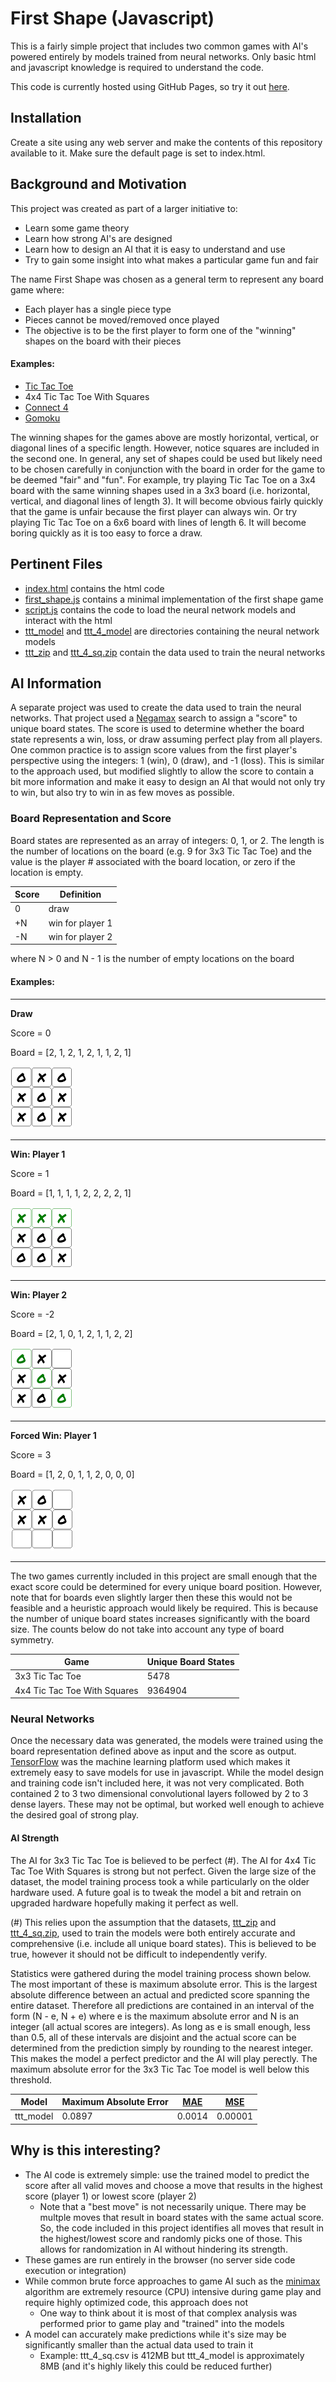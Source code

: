 # First Shape (Javascript)
This is a fairly simple project that includes two common games with AI's powered entirely by models trained from neural networks. Only basic html and javascript knowledge is required to understand the code.

This code is currently hosted using GitHub Pages, so try it out [here](https://geo-desic.github.io/first-shape-js).

## Installation
Create a site using any web server and make the contents of this repository available to it. Make sure the default page is set to index.html.

## Background and Motivation
This project was created as part of a larger initiative to:
- Learn some game theory
- Learn how strong AI's are designed
- Learn how to design an AI that it is easy to understand and use
- Try to gain some insight into what makes a particular game fun and fair

The name First Shape was chosen as a general term to represent any board game where:

- Each player has a single piece type
- Pieces cannot be moved/removed once played
- The objective is to be the first player to form one of the "winning" shapes on the board with their pieces

#### Examples:
- [Tic Tac Toe](https://en.wikipedia.org/wiki/Tic-tac-toe)
- 4x4 Tic Tac Toe With Squares
- [Connect 4](https://en.wikipedia.org/wiki/Connect_Four)
- [Gomoku](https://en.wikipedia.org/wiki/Gomoku)

The winning shapes for the games above are mostly horizontal, vertical, or diagonal lines of a specific length. However, notice squares are included in the second one. In general, any set of shapes could be used but likely need to be chosen carefully in conjunction with the board in order for the game to be deemed "fair" and "fun". For example, try playing Tic Tac Toe on a 3x4 board with the same winning shapes used in a 3x3 board (i.e. horizontal, vertical, and diagonal lines of length 3). It will become obvious fairly quickly that the game is unfair because the first player can always win. Or try playing Tic Tac Toe on a 6x6 board with lines of length 6. It will become boring quickly as it is too easy to force a draw.

## Pertinent Files
- [index.html](index.html) contains the html code
- [first_shape.js](first_shape.js) contains a minimal implementation of the first shape game
- [script.js](script.js) contains the code to load the neural network models and interact with the html
- [ttt_model](ttt_model) and [ttt_4_model](ttt_4_model) are directories containing the neural network models
- [ttt_zip](https://github.com/geo-desic/public-data/blob/master/first-shape/ttt.zip) and [ttt_4_sq.zip](https://github.com/geo-desic/public-data/blob/master/first-shape/ttt_4_sq.zip) contain the data used to train the neural networks

## AI Information
A separate project was used to create the data used to train the neural networks. That project used a [Negamax](https://en.wikipedia.org/wiki/Negamax) search to assign a "score" to unique board states. The score is used to determine whether the board state represents a win, loss, or draw assuming perfect play from all players. One common practice is to assign score values from the first player's perspective using the integers: 1 (win), 0 (draw), and -1 (loss). This is similar to the approach used, but modified slightly to allow the score to contain a bit more information and make it easy to design an AI that would not only try to win, but also try to win in as few moves as possible.

### Board Representation and Score
Board states are represented as an array of integers: 0, 1, or 2. The length is the number of locations on the board (e.g. 9 for 3x3 Tic Tac Toe) and the value is the player # associated with the board location, or zero if the location is empty.

Score | Definition
----- | ----------
0 | draw
+N | win for player 1
-N | win for player 2

where N > 0 and N - 1 is the number of empty locations on the board

#### Examples:

---------------------------
__Draw__

Score = 0

Board = [2, 1, 2, 1, 2, 1, 1, 2, 1]

![Example 1](images/ex_1.png "Draw")

---------------------------
__Win: Player 1__

Score = 1

Board = [1, 1, 1, 1, 2, 2, 2, 2, 1]

![Example 2](images/ex_2.png "Win: Player 1")

---------------------------
__Win: Player 2__

Score = -2

Board = [2, 1, 0, 1, 2, 1, 1, 2, 2]

![Example 3](images/ex_3.png "Win: Player 2")

---------------------------
__Forced Win: Player 1__

Score = 3

Board = [1, 2, 0, 1, 1, 2, 0, 0, 0]

![Example 4](images/ex_4.png "Forced Win: Player 1")

---------------------------

The two games currently included in this project are small enough that the exact score could be determined for every unique board position. However, note that for boards even slightly larger then these this would not be feasible and a heuristic approach would likely be required. This is because the number of unique board states increases significantly with the board size. The counts below do not take into account any type of board symmetry.

Game | Unique Board States
---- | -------------------
3x3 Tic Tac Toe | 5478
4x4 Tic Tac Toe With Squares | 9364904

### Neural Networks
Once the necessary data was generated, the models were trained using the board representation defined above as input and the score as output. [TensorFlow](https://www.tensorflow.org) was the machine learning platform used which makes it extremely easy to save models for use in javascript. While the model design and training code isn't included here, it was not very complicated. Both contained 2 to 3 two dimensional convolutional layers followed by 2 to 3 dense layers. These may not be optimal, but worked well enough to achieve the desired goal of strong play.

#### AI Strength
The AI for 3x3 Tic Tac Toe is believed to be perfect (#). The AI for 4x4 Tic Tac Toe With Squares is strong but not perfect. Given the large size of the dataset, the model training process took a while particularly on the older hardware used. A future goal is to tweak the model a bit and retrain on upgraded hardware hopefully making it perfect as well.

(#) This relies upon the assumption that the datasets, [ttt_zip](https://github.com/geo-desic/public-data/blob/master/first-shape/ttt.zip) and [ttt_4_sq.zip](https://github.com/geo-desic/public-data/blob/master/first-shape/ttt_4_sq.zip), used to train the models were both entirely accurate and comprehensive (i.e. include all unique board states). This is believed to be true, however it should not be difficult to independently verify.

Statistics were gathered during the model training process shown below. The most important of these is maximum absolute error. This is the largest absolute difference between an actual and predicted score spanning the entire dataset. Therefore all predictions are contained in an interval of the form (N - e, N + e) where e is the maximum absolute error and N is an integer (all actual scores are integers). As long as e is small enough, less than 0.5, all of these intervals are disjoint and the actual score can be determined from the prediction simply by rounding to the nearest integer. This makes the model a perfect predictor and the AI will play perectly. The maximum absolute error for the 3x3 Tic Tac Toe model is well below this threshold.

Model | Maximum Absolute Error | [MAE](https://en.wikipedia.org/wiki/Mean_absolute_error) | [MSE](https://en.wikipedia.org/wiki/Mean_squared_error)
----- | ---------------------- | ------------------- | ------------------
ttt_model | 0.0897 | 0.0014 | 0.00001

## Why is this interesting?
- The AI code is extremely simple: use the trained model to predict the score after all valid moves and choose a move that results in the highest score (player 1) or lowest score (player 2)
  - Note that a "best move" is not necessarily unique. There may be multple moves that result in board states with the same actual score. So, the code included in this project identifies all moves that result in the highest/lowest score and randomly picks one of those. This allows for randomization in AI without hindering its strength.
- These games are run entirely in the browser (no server side code execution or integration)
- While common brute force approaches to game AI such as the [minimax](https://en.wikipedia.org/wiki/Minimax) algorithm are extremely resource (CPU) intensive during game play and require highly optimized code, this approach does not
  - One way to think about it is most of that complex analysis was performed prior to game play and "trained" into the models
- A model can accurately make predictions while it's size may be significantly smaller than the actual data used to train it
  - Example: ttt_4_sq.csv is 412MB but ttt_4_model is approximately 8MB (and it's highly likely this could be reduced further)

